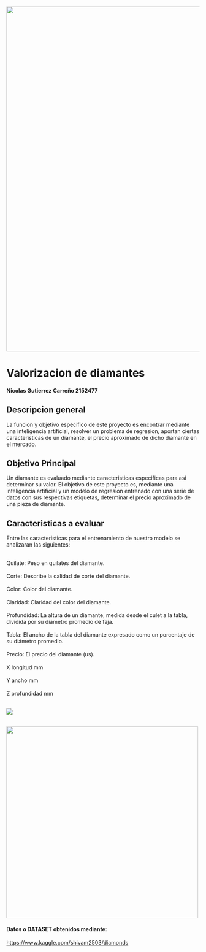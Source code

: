  <br> <img src="https://cdnmundo2.img.sputniknews.com/images/105623/82/1056238227.jpg" style="width:900px"> </br>
  # Valorizacion de diamantes

#### Nicolas Gutierrez Carreño 2152477


## Descripcion general

La funcion y objetivo especifico de este proyecto es encontrar mediante una inteligencia artificial, resolver un problema de regresion, aportan ciertas caracteristicas de un diamante, el precio aproximado de dicho diamante en el mercado.




## Objetivo Principal
Un diamante es evaluado mediante caracteristicas especificas para asi determinar su valor. El objetivo de este proyecto es, mediante una inteligencia artificial y un modelo de regresion entrenado con una serie de datos con sus respectivas etiquetas, determinar el precio aproximado de una pieza de diamante.



## Caracteristicas a evaluar

Entre las caracteristicas para el entrenamiento de nuestro modelo se analizaran las siguientes:

<br> Quilate: Peso en quilates del diamante. </br>
<br>Corte: Describe la calidad de corte del diamante. </br>
<br>Color: Color del diamante.</br>
<br>Claridad: Claridad del color del diamante.</br>
<br>Profundidad: La altura de un diamante, medida desde el culet a la tabla, dividida por su diámetro promedio de faja.</br>
<br>Tabla: El ancho de la tabla del diamante expresado como un porcentaje de su diámetro promedio.</br>
<br>Precio: El precio del diamante (us).</br>
<br>X longitud mm</br>
<br>Y ancho mm</br>
<br>Z profundidad mm</br>

<br> <img src="https://i-h1.pinimg.com/474x/5a/b7/52/5ab752447c4f5c4390adf7cba69825ba--diamond-shapes-diamond-cuts.jpg" style="size:300px"> </br>

<br> <img src="https://http2.mlstatic.com/diamante-005-quilates-color-h-claridad-i2-natural-suelto-gl-D_NQ_NP_177115-MPE25174634677_112016-F.jpg" style="width:500px"> </br>


####  Datos o DATASET obtenidos mediante:
https://www.kaggle.com/shivam2503/diamonds 
